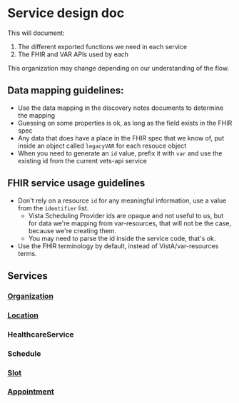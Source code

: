 # Service design doc

This will document:

1. The different exported functions we need in each service
2. The FHIR and VAR APIs used by each

This organization may change depending on our understanding of the flow.

## Data mapping guidelines:

- Use the data mapping in the discovery notes documents to determine the mapping
- Guessing on some properties is ok, as long as the field exists in the FHIR spec
- Any data that does have a place in the FHIR spec that we know of, put inside an object called `legacyVAR` for each resouce object
- When you need to generate an `id` value, prefix it with `var` and use the existing id from the current vets-api service

## FHIR service usage guidelines

- Don't rely on a resource `id` for any meaningful information, use a value from the `identifier` list.
  - Vista Scheduling Provider ids are opaque and not useful to us, but for data we're mapping from var-resources, that will not be the case, because we're creating them.
  - You may need to parse the id inside the service code, that's ok.
- Use the FHIR terminology by default, instead of VistA/var-resources terms.

## Services

### [Organization](fe_services/organization.md)

### [Location](fe_services/location.md)

### HealthcareService

### Schedule

### [Slot](fe_services/slot.md)

### [Appointment](fe_services/appointment.md)
